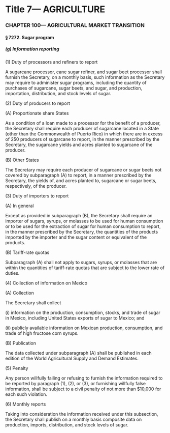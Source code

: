 
# Title 7— AGRICULTURE
### CHAPTER 100— AGRICULTURAL MARKET TRANSITION
#### § 7272. Sugar program
##### (g) Information reporting

(1) Duty of processors and refiners to report

A sugarcane processor, cane sugar refiner, and sugar beet processor shall furnish the Secretary, on a monthly basis, such information as the Secretary may require to administer sugar programs, including the quantity of purchases of sugarcane, sugar beets, and sugar, and production, importation, distribution, and stock levels of sugar.

(2) Duty of producers to report

(A) Proportionate share States

As a condition of a loan made to a processor for the benefit of a producer, the Secretary shall require each producer of sugarcane located in a State (other than the Commonwealth of Puerto Rico) in which there are in excess of 250 producers of sugarcane to report, in the manner prescribed by the Secretary, the sugarcane yields and acres planted to sugarcane of the producer.

(B) Other States

The Secretary may require each producer of sugarcane or sugar beets not covered by subparagraph (A) to report, in a manner prescribed by the Secretary, the yields of, and acres planted to, sugarcane or sugar beets, respectively, of the producer.

(3) Duty of importers to report

(A) In general

Except as provided in subparagraph (B), the Secretary shall require an importer of sugars, syrups, or molasses to be used for human consumption or to be used for the extraction of sugar for human consumption to report, in the manner prescribed by the Secretary, the quantities of the products imported by the importer and the sugar content or equivalent of the products.

(B) Tariff-rate quotas

Subparagraph (A) shall not apply to sugars, syrups, or molasses that are within the quantities of tariff-rate quotas that are subject to the lower rate of duties.

(4) Collection of information on Mexico

(A) Collection

The Secretary shall collect

(i) information on the production, consumption, stocks, and trade of sugar in Mexico, including United States exports of sugar to Mexico; and

(ii) publicly available information on Mexican production, consumption, and trade of high fructose corn syrups.

(B) Publication

The data collected under subparagraph (A) shall be published in each edition of the World Agricultural Supply and Demand Estimates.

(5) Penalty

Any person willfully failing or refusing to furnish the information required to be reported by paragraph (1), (2), or (3), or furnishing willfully false information, shall be subject to a civil penalty of not more than $10,000 for each such violation.

(6) Monthly reports

Taking into consideration the information received under this subsection, the Secretary shall publish on a monthly basis composite data on production, imports, distribution, and stock levels of sugar.
